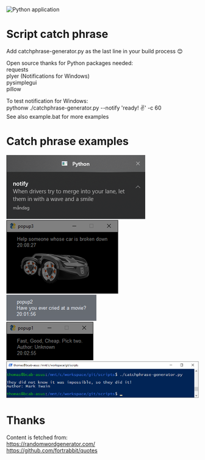 ![Python application](https://github.com/twomas/scripts/workflows/Python%20application/badge.svg)
# Script catch phrase
Add catchphrase-generator.py as the last line in your build process 😊<br>

Open source thanks for Python packages needed:<br>
requests<br>
plyer (Notifications for Windows)<br>
pysimplegui<br>
pillow<br>

To test notification for Windows:<br>
pythonw ./catchphrase-generator.py --notify 'ready! ✌️' -c 60<br>
See also example.bat for more examples<br>

# Catch phrase examples
![Notification](https://github.com/twomas/scripts/blob/master/screenshots/notification.png)
<br>
![Popup3](https://github.com/twomas/scripts/blob/master/screenshots/popup3.png)
<br>
![Popup2](https://github.com/twomas/scripts/blob/master/screenshots/popup2.png)
<br>
![Popup1](https://github.com/twomas/scripts/blob/master/screenshots/popup1.png)
<br>
![Console](https://github.com/twomas/scripts/blob/master/screenshots/console.png)

# Thanks
Content is fetched from:<br>
https://randomwordgenerator.com/<br>
https://github.com/fortrabbit/quotes<br>
